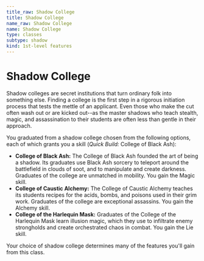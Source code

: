 ```yaml
---
title_raw: Shadow College
title: Shadow College
name_raw: Shadow College
name: Shadow College
type: classes
subtype: shadow
kind: 1st-level features
---
```


# Shadow College

Shadow colleges are secret institutions that turn ordinary folk into something else. Finding a college is the first step in a rigorous initiation process that tests the mettle of an applicant. Even those who make the cut often wash out or are kicked out--as the master shadows who teach stealth, magic, and assassination to their students are often less than gentle in their approach.

You graduated from a shadow college chosen from the following options, each of which grants you a skill (*Quick Build:* College of Black Ash):

- **College of Black Ash:** The College of Black Ash founded the art of being a shadow. Its graduates use Black Ash sorcery to teleport around the battlefield in clouds of soot, and to manipulate and create darkness. Graduates of the college are unmatched in mobility. You gain the Magic skill.
- **College of Caustic Alchemy:** The College of Caustic Alchemy teaches its students recipes for the acids, bombs, and poisons used in their grim work. Graduates of the college are exceptional assassins. You gain the Alchemy skill.
- **College of the Harlequin Mask:** Graduates of the College of the Harlequin Mask learn illusion magic, which they use to infiltrate enemy strongholds and create orchestrated chaos in combat. You gain the Lie skill.

Your choice of shadow college determines many of the features you'll gain from this class.
